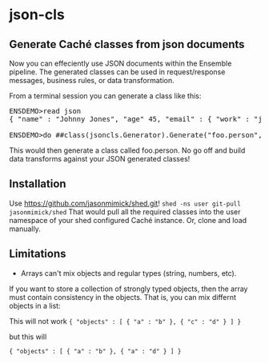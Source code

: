 # json-cls

## Generate Caché classes from json documents

Now you can effeciently use JSON documents within the Ensemble pipeline. 
The generated classes can be used in request/response messages, business rules, or data transformation.

From a terminal session you can generate a class like this:

<pre>
ENSDEMO>read json
{ "name" : "Johnny Jones", "age" 45, "email" : { "work" : "jj@acme.com", "home" : "j23@email.com" } , "cars" : [ "Fiat", "Chevy", "Mazda", "Volvo" ] }

ENSDEMO>do ##class(jsoncls.Generator).Generate("foo.person",json)
</pre>

This would then generate a class called foo.person.
No go off and build data transforms against your JSON generated classes!

## Installation

Use https://github.com/jasonmimick/shed.git!
`shed -ns user git-pull jasonmimick/shed`
That would pull all the required classes into the user namespace of your shed configured Caché instance.
Or, clone and load manually.

## Limitations

* Arrays can't mix objects and regular types (string, numbers, etc).

If you want to store a collection of strongly typed objects, then the array must contain consistency in the objects.
That is, you can mix differnt objects in a list:

This will not work
`{ "objects" : [ { "a" : "b" }, { "c" : "d" } ] }`

but this will

`{ "objects" : [ { "a" : "b" }, { "a" : "d" } ] }`
